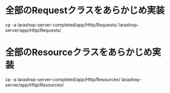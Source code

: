 # 全部のRequestクラスをあらかじめ実装
cp -a larashop-server-completed/app/Http/Requests/ larashop-server/app/Http/Requests/

# 全部のResourceクラスをあらかじめ実装
cp -a larashop-server-completed/app/Http/Resources/ larashop-server/app/Http/Resources/